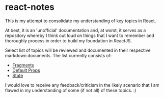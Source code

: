 # react-notes

This is my attempt to consolidate my understanding of key topics in React. 

At best, it is an 'unofficial' documentation and, at worst, it serves as a repository whereby I think out loud on things that I want to remember and thoroughly process in order to build my foundation in ReactJS. 

Select list of topics will be reviewed and documented in their respective markdown documents. The list currently consists of:

- [Fragments](https://github.com/jinyoungch0i/react-notes/blob/master/Fragments.md)
- [Default Props](https://github.com/jinyoungch0i/react-notes/blob/master/DefaultProps.md)
- [State](https://github.com/jinyoungch0i/react-notes/blob/master/State.md)

I would love to receive any feedback/criticism in the likely scenario that I am flawed in my understanding of some (if not all) of these topics. :)
